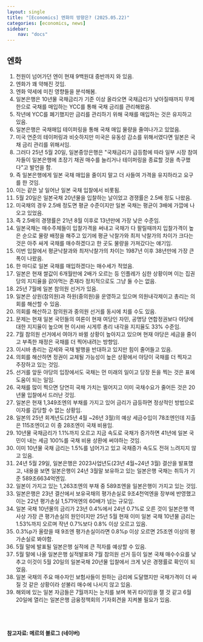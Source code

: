 ```yaml
---
layout: single
title: "[Economics] 엔화의 방향은? (2025.05.22)"
categories: [economics, news]
sidebar:
    nav: "docs"
---
```


## 엔화 
1. 천원이 넘어가던 엔이 현재 9백원대 중반까지 와 있음.
1. 엔화가 꽤 약해진 것임.
1. 엔화 약세에 미친 영향들을 분석해봄.
1. 일본은행은 10년물 국채금리가 기준 이상 올라오면 국채금리가 낮아질때까지 무제한으로 국채를 매입하는 YCC를 통해 국채 금리를 관리해왔음.
1. 작년에 YCC를 폐기했지만 금리를 관리하기 위해 국채를 매입하는 것은 유지하고 있음.
1. 일본은행은 국채매입 테이퍼링을 통해 국채 매입 물량을 줄여나가고 있었음.
1. 미국 연준의 테이퍼링과 비슷하지만 미국은 유동성 감소를 위해서였다면 일본은 국채 금리 관리를 위해서임.
1. 그러다 25년 5월 20일, 일본중앙은행은 "국채금리가 급등함에 따라 일부 시장 참여자들이 일본은행에 초장기 채권 매수를 늘리거나 테이퍼링을 종료할 것을 촉구했다"고 발언을 함.
1. 즉 일본은행에게 일본 국채 매입을 줄이지 말고 더 사들여 가격을 유지하라고 요구를 한 것임.
1. 이는 같은 날 일어난 일본 국채 입찰에서 비롯됨.
1. 5월 20일은 일본국채 20년물을 입찰하는 날이었고 경쟁률은 2.5배 정도 나왔음.
1. 미국채의 경우 2.5배 정도면 평균 수준이지만 일본 국채는 평균이 3배에 가깝에 나오고 있었음.
1. 즉 2.5배의 경쟁률은 21년 8월 이후로 13년만에 가장 낮은 수준임.
1. 일본국채는 매수주체들이 입찰가격을 써내고 국채가 다 팔릴때까지 입찰가격이 높은 순으로 물량 배정을 해주고 있기에 평균 낙찰가와 최저 낙찰가의 차이가 크다는 것은 아주 싸게 국채를 매수하겠다고 한 곳도 물량을 가져갔다는 얘기임.
1. 이번 입찰에서 평균낙찰과와 최저낙찰가의 차이는 1987년 이후 38년만에 가장 큰 폭이 나왔음.
1. 한 마디로 일본 국채를 매입하겠다는 매수세가 적었음.
1. 일본은 현재 쌀값이 6개월만에 2배가 오르는 등 인플레가 심한 상황이며 이는 집권당의 지지율을 갉아먹는 존재라 정치적으로도 그냥 둘 수는 없음.
1. 25년 7월에 일본 참의원 선거가 있음.
1. 일본은 상원(참의원)과 하원(중의원)을 운영하고 있으며 의원내각제이고 총리는 의회를 해산할 수 있음.
1. 의회를 해산하고 참의원과 중의원 선거를 동시에 치를 수도 있음.
1. 문제는 현재 일본 국민들의 여론이 현재 여당인 자민, 공명당 연합정권보다 야당에 대한 지지율이 높으며 현 이시바 시게루 총리 내각을 지지율도 33% 수준임.
1. 7월 참의원 선거에서 여야가 바뀔 상황이 높아지고 있으며 현재 야당은 세금을 줄이고 부족한 재정은 국채를 더 찍어내려는 방향임.
1. 이시바 총리는 감세와 국채 발행을 반대하고 있지만 힘이 줄어들고 있음.
1. 의회를 해산하면 정권이 교체될 가능성이 높은 상황에서 야당이 국채를 더 찍자고 주장하고 있는 것임.
1. 선거를 앞둔 야당의 입장에서도 국채는 먼 미래의 일이고 당장 돈을 찍는 것은 표에 도움이 되는 일임.
1. 국채를 많이 찍으면 당연히 국채 가치는 떨어지고 이미 국채수요가 줄어든 것은 20년물 입찰에서 드러난 것임.
1. 일본은 현재 1,349조엔의 부채를 가지고 있어 금리가 급등하면 정상적인 방법으로 이자를 감당할 수 없는 상황임.
1. 일본의 25년 회계년도(25년 4월 ~26년 3월)의 예상 세금수입이 78조엔인데 지출은 115조엔이고 이 중 28조엔이 국채 비용임.
1. 10년물 국채금리가 1.1%까지 오르고 지금 속도로 국채가 증가하면 41년에 일본 국민이 내는 세금 100%를 국채 비용 상환에 써야하는 것임.
1. 이미 10년물 국채 금리는 1.5%를 넘어가고 있고 국채증가 속도도 전혀 느려지지 않고 있음.
1. 24년 5월 29일, 일본은행은 2023사업년도(23년 4월~24년 3월) 결산을 발표했고, 내용을 보면 일본은행이 24년 3월말 보유하고 있는 일본은행 국채는 취득가 기준 589조6634억엔임.
1. 일본이 가지고 있는 1,263조엔의 부채 중 589조엔을 일본은행이 가지고 있는 것임.
1. 일본은행은 23년 결산에서 보유국채의 평가손실로 9조4천억엔을 장부에 반영했고 이는 22년 평가손실 1,571억엔의 60배가 넘는 규모임.
1. 일본 국채 10년물의 금리가 23년 0.4%에서 24년 0.7%로 오른 것이 일본은행 역사상 가장 큰 평가손실의 원인이지만 25년 5월 현재 이미 일본 국채 10년물 금리는 1.53%까지 오르며 작년 0.7%보다 0.8% 이상 오르고 있음.
1. 0.3%p가 올랐을 때 9조엔 평가손실이라면 0.8%p 이상 오르면 25조엔 이상의 평가손실로 봐야함.
1. 5월 말에 발표될 일본은행 실적에 큰 적자를 예상할 수 있음.
1. 5월 말에 나올 일본은행 실적발표와 7월 참의원 선거 등이 일본 국채 매수수요를 낮추고 이것이 5월 20일의 일본국채 20년물 입찰에서 크게 낮은 경쟁률로 확인이 되었음.
1. 일본 국채의 주요 매수자인 보험사들이 원하는 금리에 도달했지만 국채가격이 더 싸질 것 같은 상황이라 섣불리 매수에 나서지 않고 있음.
1. 해외에 있는 일본 자금들은 7월까지는 눈치를 보며 복귀 타이밍을 잴 것 같고 6월 20일에 열리는 일본은행 금융정책회의 기자회견을 지켜볼 필요가 있음.


<br/>
<br/>

#### 참고자료: 메르의 블로그 (네이버)